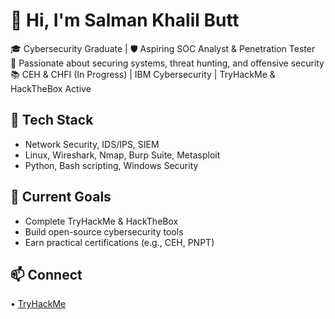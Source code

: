 # 👋 Hi, I'm Salman Khalil Butt

🎓 Cybersecurity Graduate | 🛡️ Aspiring SOC Analyst & Penetration Tester  
🎯 Passionate about securing systems, threat hunting, and offensive security  
📚 CEH & CHFI (In Progress) | IBM Cybersecurity | TryHackMe & HackTheBox Active  

## 🔧 Tech Stack
- Network Security, IDS/IPS, SIEM
- Linux, Wireshark, Nmap, Burp Suite, Metasploit
- Python, Bash scripting, Windows Security

## 🚩 Current Goals
- Complete TryHackMe & HackTheBox
- Build open-source cybersecurity tools
- Earn practical certifications (e.g., CEH, PNPT)

## 📫 Connect
 • [TryHackMe](https://tryhackme.com/p/snaaly)


<!--
**snaaly/snaaly** is a ✨ _special_ ✨ repository because its `README.md` (this file) appears on your GitHub profile.

Here are some ideas to get you started:

- 🔭 I’m currently working on ...
- 🌱 I’m currently learning ...
- 👯 I’m looking to collaborate on ...
- 🤔 I’m looking for help with ...
- 💬 Ask me about ...
- 📫 How to reach me: ...
- 😄 Pronouns: ...
- ⚡ Fun fact: ...
-->
